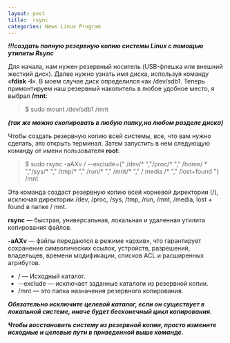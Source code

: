 ```yaml
---
layout: post
title:  rsync
categories: News Linux Program
---
```


***!!!создать полную резервную копию системы Linux с помощью утилиты Rsync***

Для начала, нам нужен резервный носитель (USB-флешка или внешний жесткий диск). 
Далее нужно узнать имя диска, используя команду «**fdisk -l**». В моем случае диск 
определился как /dev/sdb1. Теперь примонтируем наш резервный накопитель в любое 
удобное место, я выбрал **/mnt**:

>$ sudo mount /dev/sdb1 /mnt

***(так же можно скопировать в любую папку,на любом разделе диска)***

Чтобы создать резервную копию всей системы, все, что вам нужно сделать, это 
открыть терминал. Затем запустить в нем следующую команду от имени пользователя 
**root**:

>$ sudo rsync -aAXv / 
--exclude={" /dev/* ","/proc/* "," /home/ * ","/sys/* "," /tmp/* "," /run/* "," /mnt/* "," /
media /* "," /lost+found "} /mnt

Эта команда создаст резервную копию всей корневой директории (/), исключая 
директории /dev, /proc, /sys, /tmp, /run, /mnt, /media,  lost + found в папке / 
mnt.

**rsync** — быстрая, универсальная, локальная и удаленная утилита копирования 
файлов.

**-aAXv** — файлы передаются в режиме «архив», что гарантирует сохранение 
символических ссылок, устройств, разрешений, владельцев, времени модификации, 
списков ACL и расширенных атрибутов.

-  / — Исходный каталог.
-  --exclude — исключает заданные каталоги из резервной копии.
-  /mnt — это папка назначения резервного копирования.


***Обязательно исключите целевой каталог, если он существует в локальной 
системе, иначе будет бесконечный цикл копирования.***

***Чтобы восстановить систему из резервной копии, просто измените исходные и 
целевые пути в приведенной выше команде.***